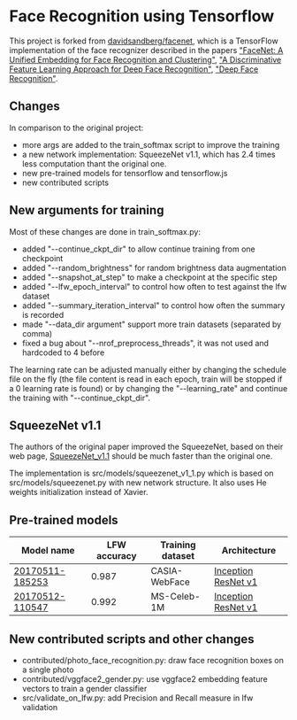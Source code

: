# Face Recognition using Tensorflow 

This project is forked from [davidsandberg/facenet](https://github.com/davidsandberg/facenet), which is a TensorFlow implementation of the face recognizer described in the papers
["FaceNet: A Unified Embedding for Face Recognition and Clustering"](http://arxiv.org/abs/1503.03832), ["A Discriminative Feature Learning Approach for Deep Face Recognition"](http://ydwen.github.io/papers/WenECCV16.pdf), ["Deep Face Recognition"](http://www.robots.ox.ac.uk/~vgg/publications/2015/Parkhi15/parkhi15.pdf).

## Changes

In comparison to the original project:
* more args are added to the train_softmax script to improve the training
* a new network implementation: SqueezeNet v1.1, which has 2.4 times less computation thant the original one.
* new pre-trained models for tensorflow and tensorflow.js
* new contributed scripts

## New arguments for training

Most of these changes are done in train_softmax.py:
* added "--continue_ckpt_dir" to allow continue training from one checkpoint
* added "--random_brightness" for random brightness data augmentation
* added "--snapshot_at_step" to make a checkpoint at the specific step
* added "--lfw_epoch_interval" to control how often to test against the lfw dataset
* added "--summary_iteration_interval" to control how often the summary is recorded
* made "--data_dir argument" support more train datasets (separated by comma)
* fixed a bug about "--nrof_preprocess_threads", it was not used and hardcoded to 4 before

The learning rate can be adjusted manually either by changing the schedule file on the fly (the file content is read in each epoch, train will be stopped if a 0 learning rate is found) or by changing the "--learning_rate" and continue the training with "--continue_ckpt_dir".


## SqueezeNet v1.1
The authors of the original paper improved the SqueezeNet, based on their web page, [SqueezeNet_v1.1](https://github.com/DeepScale/SqueezeNet/tree/master/SqueezeNet_v1.1) should be much faster than the original one.

The implementation is src/models/squeezenet_v1_1.py which is based on src/models/squeezenet.py with new network structure. It also uses He weights initialization instead of Xavier. 


## Pre-trained models
| Model name      | LFW accuracy | Training dataset | Architecture |
|-----------------|--------------|------------------|-------------|
| [20170511-185253](https://drive.google.com/file/d/0B5MzpY9kBtDVOTVnU3NIaUdySFE) | 0.987        | CASIA-WebFace    | [Inception ResNet v1](https://github.com/davidsandberg/facenet/blob/master/src/models/inception_resnet_v1.py) |
| [20170512-110547](https://drive.google.com/file/d/0B5MzpY9kBtDVZ2RpVDYwWmxoSUk) | 0.992        | MS-Celeb-1M      | [Inception ResNet v1](https://github.com/davidsandberg/facenet/blob/master/src/models/inception_resnet_v1.py) |


## New contributed scripts and other changes 
* contributed/photo_face_recognition.py: draw face recognition boxes on a single photo
* contributed/vggface2_gender.py: use vggface2 embedding feature vectors to train a gender classifier
* src/validate_on_lfw.py: add Precision and Recall measure in lfw validation
